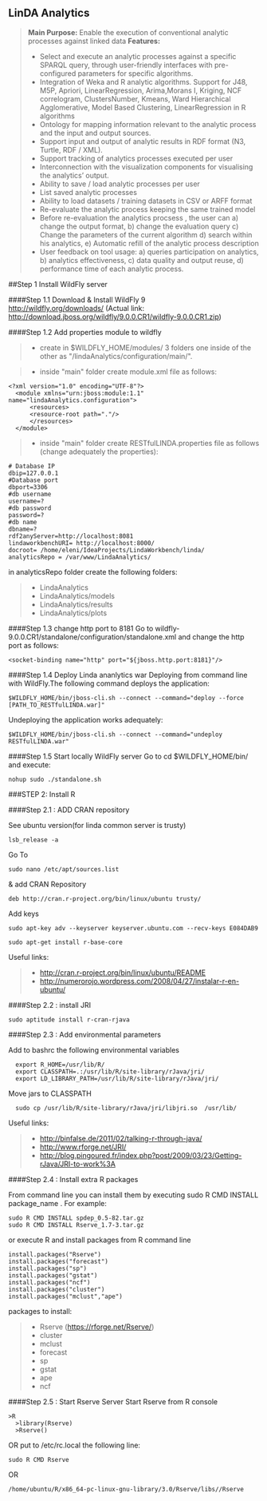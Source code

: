 ## LinDA Analytics

> **Main Purpose:**
Enable the execution of conventional analytic processes against linked data
> **Features:**
> - Select and execute an analytic processes against a specific SPARQL query, through user-friendly interfaces with pre-configured parameters for specific algorithms.
> - Integration of Weka and R analytic algorithms. Support for J48, M5P, Apriori, LinearRegression, Arima,Morans I, Kriging, NCF correlogram, ClustersNumber, Kmeans, Ward Hierarchical Agglomerative, Model Based Clustering, LinearRegression in R algorithms
> - Ontology for mapping information relevant to the analytic process and the input and output sources.
> - Support input and output of analytic results in RDF format (N3, Turtle, RDF / XML).
> - Support tracking of analytics processes executed per user 
> - Interconnection with the visualization components for visualising the analytics’ output.
> - Ability to save / load analytic processes per user
> - List saved analytic processes
> - Ability to load datasets / training datasets in CSV or ARFF format
> - Re-evaluate the analytic process keeping the same trained model 
> - Before re-evaluation the analytics procsess , the user can a) change the output format, b) change the evaluation query c) Change the parameters of the current algorithm d) search within his analytics, e) Automatic refill of the analytic process description
> - User feedback on tool usage: a) queries participation on analytics, b) analytics effectiveness, c) data quality and output reuse, d) performance time  of each analytic process.


##Step 1 Install  WildFly server 

####Step 1.1 Download & Install WildFly 9  
http://wildfly.org/downloads/
(Actual link:
http://download.jboss.org/wildfly/9.0.0.CR1/wildfly-9.0.0.CR1.zip)

####Step 1.2 Add properties module to wildfly
> - create in $WILDFLY_HOME/modules/ 3 folders one inside of the other as  "/lindaAnalytics/configuration/main/".

> - inside "main" folder create module.xml file as follows:
```
<?xml version="1.0" encoding="UTF-8"?>  
  <module xmlns="urn:jboss:module:1.1" name="lindaAnalytics.configuration">  
      <resources>  
	  <resource-root path="."/>  
      </resources>  
  </module>  
```  
> - inside "main" folder create RESTfulLINDA.properties file as follows (change adequately the properties):
```
# Database IP
dbip=127.0.0.1
#Database port
dbport=3306
#db username
username=?
#db password
password=?
#db name
dbname=?
rdf2anyServer=http://localhost:8081
lindaworkbenchURI= http://localhost:8000/
docroot= /home/eleni/IdeaProjects/LindaWorkbench/linda/
analyticsRepo = /var/www/LindaAnalytics/
```

in analyticsRepo folder create  the following folders:
> - LindaAnalytics 
  > - LindaAnalytics/models
  > - LindaAnalytics/results
  > - LindaAnalytics/plots

####Step 1.3 change http port to 8181
Go to wildfly-9.0.0.CR1/standalone/configuration/standalone.xml and change the http port as follows:
```
<socket-binding name="http" port="${jboss.http.port:8181}"/>
```

####Step 1.4 Deploy Linda ananlytics war 
Deploying from command line with WildFly.The following command deploys the application:
```
$WILDFLY_HOME/bin/jboss-cli.sh --connect --command="deploy --force [PATH_TO_RESTfulLINDA.war]"
```
Undeploying the application works adequately:
```
$WILDFLY_HOME/bin/jboss-cli.sh --connect --command="undeploy RESTfulLINDA.war"
```


####Step 1.5 Start locally WildFly server
Go to   cd $WILDFLY_HOME/bin/ and execute:
```
nohup sudo ./standalone.sh 
```


###STEP 2: Install R

####Step 2.1 : ADD CRAN repository

See ubuntu version(for linda common server is trusty)
```
lsb_release -a
```
Go To
```
sudo nano /etc/apt/sources.list 
```
& add CRAN Repository
```
deb http://cran.r-project.org/bin/linux/ubuntu trusty/
```
Add keys
```
sudo apt-key adv --keyserver keyserver.ubuntu.com --recv-keys E084DAB9
```
```
sudo apt-get install r-base-core
```
Useful links: 
> - http://cran.r-project.org/bin/linux/ubuntu/README
> - http://numerorojo.wordpress.com/2008/04/27/instalar-r-en-ubuntu/


####Step 2.2 : install JRI
```
sudo aptitude install r-cran-rjava
```
####Step 2.3 : Add environmental parameters

Add to bashrc the following environmental variables
```
  export R_HOME=/usr/lib/R/
  export CLASSPATH=.:/usr/lib/R/site-library/rJava/jri/
  export LD_LIBRARY_PATH=/usr/lib/R/site-library/rJava/jri/
```
Move jars to CLASSPATH
```
  sudo cp /usr/lib/R/site-library/rJava/jri/libjri.so  /usr/lib/
```

Useful links: 
> - http://binfalse.de/2011/02/talking-r-through-java/
> - http://www.rforge.net/JRI/
> - http://blog.pingoured.fr/index.php?post/2009/03/23/Getting-rJava/JRI-to-work%3A


####Step 2.4 : Install extra R packages

From command line you can install them by executing sudo R CMD INSTALL package_name . For example:
```
sudo R CMD INSTALL spdep_0.5-82.tar.gz 
sudo R CMD INSTALL Rserve_1.7-3.tar.gz
```

or execute R  and install packages from R command line
```
install.packages("Rserve")
install.packages("forecast")
install.packages("sp")
install.packages("gstat")
install.packages("ncf")
install.packages("cluster")
install.packages("mclust","ape")
```

packages to install:

> - Rserve  (https://rforge.net/Rserve/)
> - cluster
> - mclust
> - forecast
> - sp
> - gstat
> - ape
> - ncf


####Step 2.5 : Start Rserve Server
Start Rserve from R console
```
>R
  >library(Rserve)
  >Rserve()
``` 
  
OR put  to  /etc/rc.local the following line:
```
sudo R CMD Rserve
```
OR
```
/home/ubuntu/R/x86_64-pc-linux-gnu-library/3.0/Rserve/libs//Rserve
```


